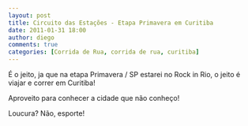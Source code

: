 ```yaml
---
layout: post
title: Circuito das Estações - Etapa Primavera em Curitiba
date: 2011-01-31 18:00
author: diego
comments: true
categories: [Corrida de Rua, corrida de rua, curitiba]
---
```

É o jeito, ja que na etapa Primavera / SP estarei no Rock in Rio, o jeito é viajar e correr em Curitiba!

Aproveito para conhecer a cidade que não conheço!

Loucura? Não, esporte!
